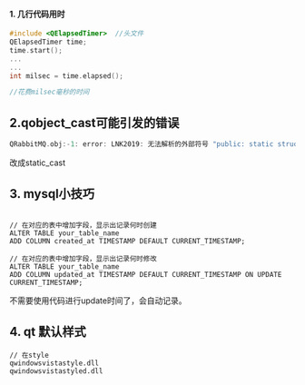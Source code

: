 #### 1. 几行代码用时

```c++
#include <QElapsedTimer>  //头文件
QElapsedTimer time;
time.start();
...
...
int milsec = time.elapsed();

//花费milsec毫秒的时间
```

## 2.qobject_cast可能引发的错误

```c++
QRabbitMQ.obj:-1: error: LNK2019: 无法解析的外部符号 "public: static struct QMetaObject const QAmqpQueue::staticMetaObject" (?staticMetaObject@QAmqpQueue@@2UQMetaObject@@B)，函数 "private: void __cdecl QRabbitMQ::queueDeclared(void)" (?queueDeclared@QRabbitMQ@@AEAAXXZ) 中引用了该符号
```

改成static_cast

## 3. mysql小技巧

```mysql

// 在对应的表中增加字段，显示出记录何时创建
ALTER TABLE your_table_name
ADD COLUMN created_at TIMESTAMP DEFAULT CURRENT_TIMESTAMP;

// 在对应的表中增加字段，显示出记录何时修改
ALTER TABLE your_table_name
ADD COLUMN updated_at TIMESTAMP DEFAULT CURRENT_TIMESTAMP ON UPDATE CURRENT_TIMESTAMP;

```

不需要使用代码进行update时间了，会自动记录。



## 4. qt 默认样式

```
// 在style
qwindowsvistastyle.dll
qwindowsvistastyled.dll
```

